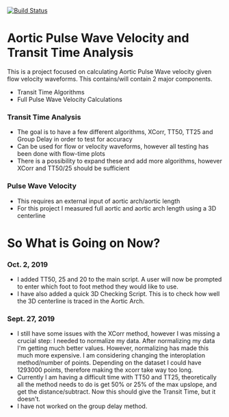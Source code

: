[![Build Status](https://travis-ci.org/VoxleJ/AorticPulseWaveVelocity.svg?branch=master)](https://travis-ci.org/VoxleJ/AorticPulseWaveVelocity)
# Aortic Pulse Wave Velocity and Transit Time Analysis 

This is a project focused on calculating Aortic Pulse Wave velocity given flow velocity waveforms. This contains/will contain 2 major components.

  - Transit Time Algorithms
  - Full Pulse Wave Velocity Calculations

### Transit Time Analysis

  - The goal is to have a few different algorithms, XCorr, TT50, TT25 and Group Delay in order to test for accuracy
  - Can be used for flow or velocity waveforms, however all testing has been done with flow-time plots
  - There is a possibility to expand these and add more algorithms, however XCorr and TT50/25 should be sufficient

### Pulse Wave Velocity
  - This requires an external input of aortic arch/aortic length
  - For this project I measured full aortic and aortic arch length using a 3D centerline

# So What is Going on Now? 

### Oct. 2, 2019
  - I added TT50, 25 and 20 to the main script. A user will now be prompted to enter which foot to foot method they would like to use.
  - I have also added a quick 3D Checking Script. This is to check how well the 3D centerline is traced in the Aortic Arch.

### Sept. 27, 2019
  - I still have some issues with the XCorr method, however I was missing a crucial step: I needed to normalize my data. After normalizing my data I'm getting much better values. However, normalizing has made this much more expensive. I am considering changing the interoplation method/number of points. Depending on the dataset I could have 1293000 points, therefore making the xcorr take way too long. 
  - Currently I am having a difficult time with TT50 and TT25, theoretically all the method needs to do is get 50% or 25% of the max    upslope, and get the distance/subtract. Now this should give the Transit Time, but it doesn't.  
  - I have not worked on the group delay method.
